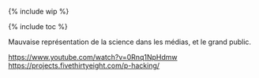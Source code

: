 {% include wip %}

{% include toc %}

Mauvaise représentation de la science dans les médias, et le grand public.

<https://www.youtube.com/watch?v=0Rnq1NpHdmw>
<https://projects.fivethirtyeight.com/p-hacking/>
